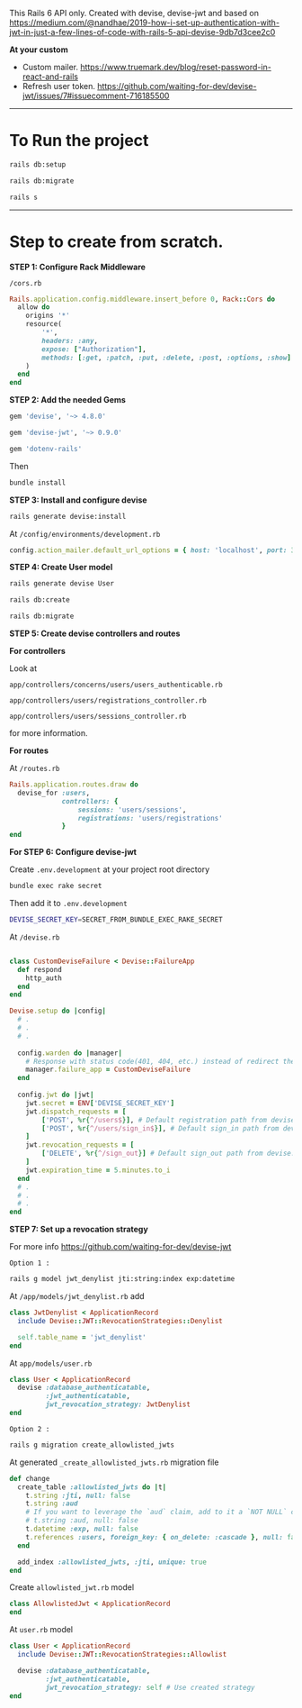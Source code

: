 This Rails 6 API only. Created with devise, devise-jwt and based on  
https://medium.com/@nandhae/2019-how-i-set-up-authentication-with-jwt-in-just-a-few-lines-of-code-with-rails-5-api-devise-9db7d3cee2c0

**At your custom**

- Custom mailer. https://www.truemark.dev/blog/reset-password-in-react-and-rails
- Refresh user token. https://github.com/waiting-for-dev/devise-jwt/issues/7#issuecomment-716185500

***

# To Run the project

```bash
rails db:setup

rails db:migrate

rails s
```

***

# Step to create from scratch.

**STEP 1: Configure Rack Middleware**

`/cors.rb`

```ruby
Rails.application.config.middleware.insert_before 0, Rack::Cors do
  allow do
    origins '*'
    resource(
        '*',
        headers: :any,
        expose: ["Authorization"],
        methods: [:get, :patch, :put, :delete, :post, :options, :show]
    )
  end
end
```

**STEP 2: Add the needed Gems**

```ruby
gem 'devise', '~> 4.8.0'

gem 'devise-jwt', '~> 0.9.0'

gem 'dotenv-rails'
```

Then

```bash
bundle install
```

**STEP 3: Install and configure devise**

```bash
rails generate devise:install
```

At `/config/environments/development.rb`

```ruby
config.action_mailer.default_url_options = { host: 'localhost', port: 3000 }
```

**STEP 4: Create User model**

```bash
rails generate devise User

rails db:create

rails db:migrate
```

**STEP 5: Create devise controllers and routes**

**For controllers**

Look at

`app/controllers/concerns/users/users_authenticable.rb`

`app/controllers/users/registrations_controller.rb` 

`app/controllers/users/sessions_controller.rb`

for more information.

**For routes**

At `/routes.rb`

```ruby
Rails.application.routes.draw do
  devise_for :users,
             controllers: {
                 sessions: 'users/sessions',
                 registrations: 'users/registrations'
             }
end
```

**For STEP 6: Configure devise-jwt**

Create `.env.development` at your project root directory

```bash
bundle exec rake secret
```

Then add it to `.env.development`

```bash
DEVISE_SECRET_KEY=SECRET_FROM_BUNDLE_EXEC_RAKE_SECRET
```

At `/devise.rb`

```ruby

class CustomDeviseFailure < Devise::FailureApp
  def respond
    http_auth
  end
end

Devise.setup do |config|
  # .
  # .
  # .
  
  config.warden do |manager|
    # Response with status code(401, 404, etc.) instead of redirect the user.
    manager.failure_app = CustomDeviseFailure
  end
  
  config.jwt do |jwt|
    jwt.secret = ENV['DEVISE_SECRET_KEY']
    jwt.dispatch_requests = [
        ['POST', %r{^/users$}], # Default registration path from devise.
        ['POST', %r{^/users/sign_in$}], # Default sign_in path from devise.
    ]
    jwt.revocation_requests = [
        ['DELETE', %r{^/sign_out}] # Default sign_out path from devise.
    ]
    jwt.expiration_time = 5.minutes.to_i
  end
  # .
  # .
  # .
end
```

**STEP 7: Set up a revocation strategy**

For more info https://github.com/waiting-for-dev/devise-jwt

`Option 1 :`

```bash
rails g model jwt_denylist jti:string:index exp:datetime
```

At `/app/models/jwt_denylist.rb` add

```ruby
class JwtDenylist < ApplicationRecord
  include Devise::JWT::RevocationStrategies::Denylist

  self.table_name = 'jwt_denylist'
end
```

At `app/models/user.rb`

```ruby
class User < ApplicationRecord
  devise :database_authenticatable,
         :jwt_authenticatable, 
         jwt_revocation_strategy: JwtDenylist
end
```

`Option 2 :`

```bash
rails g migration create_allowlisted_jwts
```

At generated `_create_allowlisted_jwts.rb` migration file

```ruby
def change
  create_table :allowlisted_jwts do |t|
    t.string :jti, null: false
    t.string :aud
    # If you want to leverage the `aud` claim, add to it a `NOT NULL` constraint:
    # t.string :aud, null: false
    t.datetime :exp, null: false
    t.references :users, foreign_key: { on_delete: :cascade }, null: false
  end

  add_index :allowlisted_jwts, :jti, unique: true
end
```

Create `allowlisted_jwt.rb` model

```ruby
class AllowlistedJwt < ApplicationRecord
end
```

At `user.rb` model

```ruby
class User < ApplicationRecord
  include Devise::JWT::RevocationStrategies::Allowlist

  devise :database_authenticatable,
         :jwt_authenticatable, 
         jwt_revocation_strategy: self # Use created strategy
end
```
